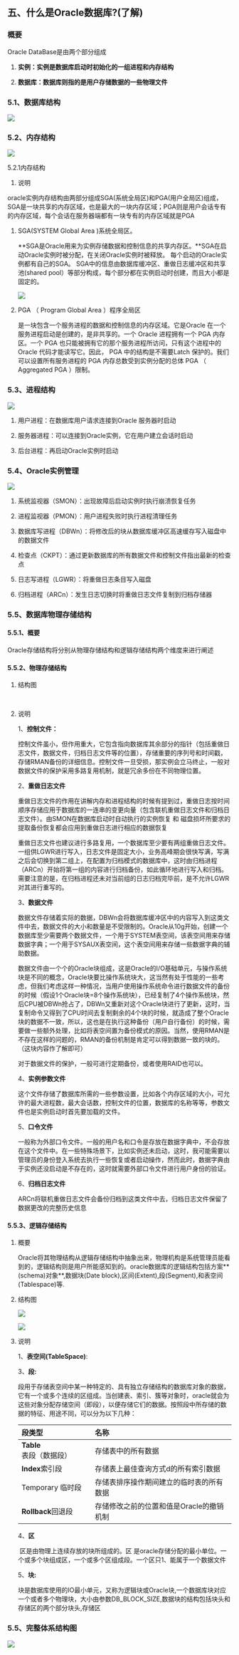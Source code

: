 ## 五、什么是Oracle数据库?\(了解\)

### 概要

Oracle DataBase是由两个部分组成

1. **实例：实例是数据库启动时初始化的一组进程和内存结构**

2. **数据库：数据库则指的是用户存储数据的一些物理文件**

### 5.1、数据库结构

![](http://opzv089nq.bkt.clouddn.com/17-7-29/30503267.jpg)

### 5.2、内存结构

![](http://opzv089nq.bkt.clouddn.com/17-7-29/26620472.jpg)

5.2.1内存结构

1. 说明

​oracle实例内存结构由两部分组成SGA\(系统全局区\)和PGA\(用户全局区\)组成，SGA是一块共享的内存区域，也是最大的一块内存区域；PGA则是用户会话专有的内存区域，每个会话在服务器端都有一块专有的内存区域就是PGA

1. SGA\(SYSTEM Global Area \)系统全局区。

   **SGA是Oracle用来为实例存储数据和控制信息的共享内存区。**SGA在启动Oracle实例时被分配，在关闭Oracle实例时被释放。 每个启动的Oracle实例都有自己的SGA。 SGA中的信息由数据库缓冲区、重做日志缓冲区和共享池\(shared pool）等部分构成，每个部分都在实例启动时创建，而且大小都是固定的。

   ![](http://opzv089nq.bkt.clouddn.com/17-7-29/75440067.jpg)

2. PGA （ Program Global Area ）程序全局区

   是一块包含一个服务进程的数据和控制信息的内存区域。它是Oracle 在一个服务进程启动是创建的，是非共享的。一个 Oracle 进程拥有一个 PGA 内存区。一个 PGA 也只能被拥有它的那个服务进程所访问，只有这个进程中的 Oracle 代码才能读写它。因此， PGA 中的结构是不需要Latch 保护的。我们可以设置所有服务进程的 PGA 内存总数受到实例分配的总体 PGA （ Aggregated PGA ）限制。

### 5.3、进程结构

![](http://opzv089nq.bkt.clouddn.com/17-7-29/33733664.jpg)

1. 用户进程：在数据库用户请求连接到Oracle 服务器时启动

2. 服务器进程：可以连接到Oracle实例，它在用户建立会话时启动

3. 后台进程：再启动Oracle实例时启动

### 5.4、Oracle实例管理

![](http://opzv089nq.bkt.clouddn.com/17-7-29/22610090.jpg)

1. 系统监视器（SMON）：出现故障后启动实例时执行崩溃恢复任务

2. 进程监视器（PMON）：用户进程失败时执行进程清理任务

3. 数据库写进程（DBWn）：将修改后的块从数据库缓冲区高速缓存写入磁盘中的数据文件

4. 检查点（CKPT）：通过更新数据库的所有数据文件和控制文件指出最新的检查点

5. 日志写进程（LGWR）：将重做日志条目写入磁盘

6. 归档进程（ARCn）：发生日志切换时将重做日志文件复制到归档存储器

### 5.5、数据库物理存储结构

#### 5.5.1、概要

​ Oracle存储结构将分别从物理存储结构和逻辑存储结构两个维度来进行阐述

#### 5.5.2、物理存储结构

1. 结构图

   ​

2. 说明

   1、**控制文件：**

   控制文件虽小，但作用重大，它包含指向数据库其余部分的指针（包括重做日志文件，数据文件，归档日志文件等的位置），存储重要的序列号和时间戳，存储RMAN备份的详细信息。控制文件一旦受损，那实例会立马终止，一般对数据文件的保护采用多路复用机制，就是冗余多份在不同物理位置。

   2、**重做日志文件**

   重做日志文件的作用在讲解内存和进程结构的时候有提到过，重做日志按时间顺序存储应用于数据库的一连串的变更向量（包含联机重做日志文件和归档日志文件）。由SMON在数据库启动时自动执行的实例恢复 和 磁盘损坏所要求的提取备份恢复都会应用到重做日志进行相应的数据恢复

   重做日志文件也建议进行多路复用，一个数据库至少要有两组重做日志文件。一组供LGWR进行写入，日志文件是固定大小，业务高峰期会很快写满，写满之后会切换到第二组上，在配置为归档模式的数据库中，这时由归档进程（ARCn）开始将第一组的内容进行归档备份，如此循环地进行写入和归档。需要注意的是，在归档进程还未对当前组的日志归档完毕前，是不允许LGWR对其进行重写的。

   3、**数据文件**

   数据文件存储着实际的数据，DBWn会将数据库缓冲区中的内容写入到这类文件中去，数据文件的大小和数量是不受限制的。Oracle从10g开始，创建一个数据库至少需要两个数据文件，一个用于SYSTEM表空间，该表空间用来存储数据字典；一个用于SYSAUX表空间，这个表空间用来存储一些数据字典的辅助数据。

   数据文件由一个个的Oracle块组成，这是Oracle的I/O基础单元，与操作系统块是不同的概念，Oracle块要比操作系统块大，这当然有处于性能的一些考虑，但我们考虑这样一种情况，当用户使用操作系统命令进行数据文件的备份的时候（假设1个Oracle块=8个操作系统块），已经复制了4个操作系统块，然后CPU被DBWn抢占了，DBWn又重新对这个Oracle块进行了更新，这时，当复制命令又得到了CPU时间去复制剩余的4个块的时候，就造成了整个Oracle块的数据不一致，所以，这也是在执行这种备份（用户自行备份）的时候，需要做一些额外处理，比如将表空间置为备份模式的原因。当然，使用RMAN是不存在这样的问题的，RMAN的备份机制是肯定可以得到数据一致的块的。（这块内容作了解即可）

   对于数据文件的保护，一般可进行定期备份，或者使用RAID也可以。

   4、**实例参数文件**

   这个文件存储了数据库所需的一些参数设置，比如各个内存区域的大小，可允许的最大进程数，最大会话数，控制文件的位置，数据库的名称等等，参数文件也是实例启动时首先要加载的文件。

   5、**口令文件**

   一般称为外部口令文件。一般的用户名和口令是存放在数据字典中，不会存放在这个文件中。在一些特殊场景下，比如实例还未启动，这时，我可能需要以管理员的身份登入系统去执行一些恢复或者启动操作，然而此时，数据字典由于实例还没启动是不存在的，这时就需要外部口令文件进行用户身份的验证。

   6、**归档日志文件**

   ARCn将联机重做日志文件会备份归档到这类文件中去，归档日志文件保留了数据更改的完整历史信息

#### 5.5.3、逻辑存储结构

1. 概要

   Oracle将其物理结构从逻辑存储结构中抽象出来，物理机构是系统管理员能看到的，逻辑结构则是用户所能感知到的。oracle数据库的逻辑结构包括方案**\(schema\)对象**,数据块\(Date block\),区间\(Extent\),段\(Segment\),和表空间\(Tablespace\)等.

2. 结构图

   ![](http://opzv089nq.bkt.clouddn.com/17-7-29/19619495.jpg)

   ![](http://opzv089nq.bkt.clouddn.com/17-7-29/35736369.jpg)

3. 说明

   1、**表空间\(TableSpace\)**:

   3、**段:**

   ​ 段用于存储表空间中某一种特定的、具有独立存储结构的数据库对象的数据，它有一个或多个连续的区组成。当创建表、索引、簇等对象时，oracle就会为这些对象分配存储空间（即段），以便存储它们的数据。按照段中所存储的数据的特征、用途不同，可以分为以下几种：

   | **段类型** | **名称** |
   | :--- | :--- |
   | **Table**表段（数据段） | 存储表中的所有数据 |
   | **Index**索引段 | 存储表上最佳查询方式d的所有索引数据 |
   | Temporary 临时段 | 存储表排序操作期间建立的临时表的所有数据 |
   | **Rollback**回退段 | 存储修改之前的位置和值是Oracle的撤销机制 |

   4、**区**

   ​ 区是由物理上连续存放的块所组成的。区 是oracle存储分配的最小单位。一个或多个块组成区，一个或多个区组成段。一个区只1、能属于一个数据文件

   5、**块:**

   ​ 块是数据库使用的IO最小单元，又称为逻辑块或Oracle块,一个数据库块对应一个或者多个物理块，大小由参数DB\_BLOCK\_SIZE,数据块的结构包括块头和存储区的两个部分块头,存储区

### 5.5、完整体系结构图

![](http://opzv089nq.bkt.clouddn.com/17-7-29/86611471.jpg)

